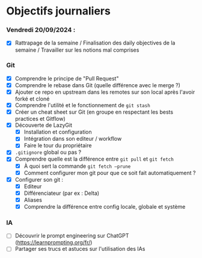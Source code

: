 # Objectifs journaliers

### Vendredi 20/09/2024 :

- [x] Rattrapage de la semaine / Finalisation des daily objectives de la semaine / Travailler sur les notions mal comprises

### Git

- [x] Comprendre le principe de "Pull Request"
- [x] Comprendre le rebase dans Git (quelle différence avec le merge ?)
- [x] Ajouter ce repo en upstream dans les remotes sur son local après l'avoir forké et cloné
- [x] Comprendre l'utilité et le fonctionnement de `git stash`
- [x] Créer un cheat sheet sur Git (en groupe en respectant les bests practices et Gitflow)
- [x] Découverte de LazyGit
  - [x] Installation et configuration
  - [x] Intégration dans son editeur / workflow
  - [x] Faire le tour du propriétaire
- [x] `.gitignore` global ou pas ?
- [x] Comprendre quelle est la différence entre `git pull` et `git fetch`
  - [x] À quoi sert la commande `git fetch —prune`
  - [x] Comment configurer mon git pour que ce soit fait automatiquement ?
- [x] Configurer son git :
  - [x] Editeur
  - [x] Différenciateur (par ex : Delta)
  - [x] Aliases
  - [x] Comprendre la différence entre config locale, globale et système

### IA

- [ ] Découvrir le prompt engineering sur ChatGPT (https://learnprompting.org/fr/)
- [ ] Partager ses trucs et astuces sur l'utilisation des IAs

